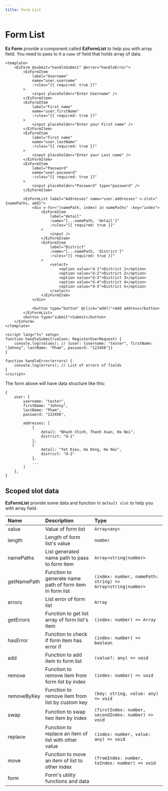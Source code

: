 ```yaml
---
title: Form List
---
```


# Form List

**Ez Form** provide a component called **EzFormList** to help you with array field. You need to pass to it a `name` of field that holds array of data.

```vue{32-57}
<template>
	<EzForm @submit="handleSubmit" @error="handleError">
		<EzFormItem
			label="Username"
			name="user.username"
			:rules="[{ required: true }]"
		>
			<input placeholder="Enter Username" />
		</EzFormItem>
		<EzFormItem
			label="First name"
			name="user.firstName"
			:rules="[{ required: true }]"
		>
			<input placeholder="Enter your First name" />
		</EzFormItem>
		<EzFormItem
			label="First name"
			name="user.lastName"
			:rules="[{ required: true }]"
		>
			<input placeholder="Enter your Last name" />
		</EzFormItem>
		<EzFormItem
			label="Password"
			name="user.password"
			:rules="[{ required: true }]"
		>
			<input placeholder="Password" type="password" />
		</EzFormItem>

		<EzFormList label="Addresses" name="user.addresses" v-slot="{namePaths, add}">
			<div v-for="(namePath, index) in namePaths" :key="index">
				<EzFormItem
					label="detail"
					:name="[...namePath, 'detail']"
					:rules="[{ required: true }]"
				>
					<input />
				</EzFormItem>
				<EzFormItem
					label="District"
					:name="[...namePath, 'district']"
					:rules="[{ required: true }]"
				>
					<select>
						<option value="d-1">District 1</option>
						<option value="d-2">District 2</option>
						<option value="d-3">District 3</option>
						<option value="d-4">District 4</option>
						<option value="d-5">District 5</option>
					</select>
				</EzFormItem>
			</div>

			<button type="button" @click="add()">Add address</button>
		</EzFormList>
		<button type="submit">Submit</button>
	</EzForm>
</template>

<script lang="ts" setup>
function handleSubmit(values: RegisterUserRequest) {
	console.log(values); // {user: {username: "tester", firstName: "Johnny", lastName: "Pham", password: "123456"}}
}

function handleError(errors) {
	console.log(errors); // List of errors of fields
}
</script>
```

The form above will have data structure like this:

```ts{8-18}
{
	user: {
		username: "tester",
		firstName: "Johnny",
		lastName: "Pham",
		password: "123456",

		addresses: [
			{
				detail: "Nhanh Chinh, Thanh Xuan, Ha Noi",
				district: "d-1"
			},
			{
				detail: "Yet Kieu, Ha Dong, Ha Noi",
				district: "d-2"
			},
			...
		]
	},
}
```

## Scoped slot data

**EzFormList** provide some data and function in `default slot` to help you with array field.

| Name        | Description                                              | Type                                                         |
| :---------- | :------------------------------------------------------- | :----------------------------------------------------------- |
| value       | Value of form list                                       | `Array<any>`                                                 |
| length      | Length of form list's value                              | `number`                                                     |
| namePaths   | List generated name path to pass to form item            | `Array<string\|number>`                                      |
| getNamePath | Function to generate name path of form item in form list | `(index: number, namePath: string) => Array<string\|number>` |
| errors      | List error of form list                                  | `Array`                                                      |
| getErrors   | Function to get list array of form list's item           | `(index: number) => Array`                                   |
| hasError    | Function to check if form item has error if              | `(index: number) => boolean`                                 |
| add         | Function to add item to form list                        | `(value?: any) => void`                                      |
| remove      | Function to remove item from form list by index          | `(index: number) => void`                                    |
| removeByKey | Function to remove item from list by custom key          | `(key: string, value: any) => void`                          |
| swap        | Function to swap two item by index                       | `(firstIndex: number, secondIndex: number) => void`          |
| replace     | Function to replace an item of list with other value     | `(index: number, value: any) => void`                        |
| move        | Function to move an item of list to other index          | `(fromIndex: number, toIndex: number) => void`               |
| form        | Form's utility functions and data                        |                                                              |
